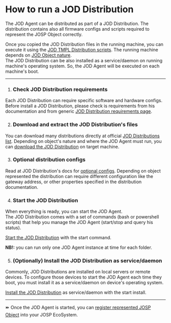 # How to run a JOD Distribution

The JOD Agent can be distributed as part of a JOD Distribution.
The distribution contains also all firmware configs and scripts required to
represent the JOSP Object correctly.

Once you copied the JOD Distribution files in the running machine, you can
execute it using the [JOD TMPL Distribution scripts](https://bitbucket.org/johnosproject_shared/com.robypomper.josp.jod.template/src/master/docs/references#jod-template-distribution-scripts).
The running machine depends on [JOD Object nature](1_what_object_represent.md).<br/>
The JOD Distribution can be also installed as a service/daemon on running machine's 
operating system. So, the JOD Agent will be executed on each machine's boot.

---

1. ### Check JOD Distribution requirements

Each JOD Distribution can require specific software and hardware configs.
Before install a JOD Distribution, please check is requirements from his
documentation and from generic [JOD Distribution requirements page](https://bitbucket.org/johnosproject_shared/com.robypomper.josp.jod.template/src/master/docs/how_to_use_a_jod_distribution/requirements).

2. ### Download and extract the JOD Distribution's files

You can download many distributions directly at official [JOD Distributions list](/docs/comps/jod_distributions.md).
Depending on object's nature and where the JOD Agent must run, you can [download the JOD Distribution](https://bitbucket.org/johnosproject_shared/com.robypomper.josp.jod.template/src/master/docs/how_to_use_a_jod_distribution/get_a_jod_distribution)
on target machine.

3. ### Optional distribution configs

Read at JOD Distribution's docs for [optional configs](https://bitbucket.org/johnosproject_shared/com.robypomper.josp.jod.template/src/master/docs/how_to_use_a_jod_distribution/configure_a_jod_distribution).
Depending on object represented the distribution can require different
configuration like the gateway address, or other properties specified in the
distribution documentation.

4. ### Start the JOD Distribution

When everything is ready, you can start the JOD Agent.<br/>
The JOD Distribution comes with a set of commands (bash or powershell scripts)
that help you manage the JOD Agent (start/stop and query his status).

[Start the JOD Distribution](https://bitbucket.org/johnosproject_shared/com.robypomper.josp.jod.template/src/master/docs/how_to_use_a_jod_distribution/run_a_jod_distribution)
with the start command.

**NB!:** you can run only one JOD Agent instance at time for each folder.

5. ### (Optionally) Install the JOD Distribution as service/daemon

Commonly, JOD Distributions are installed on local servers or remote devices.
To configure those devices to start the JOD Agent each time they boot, you
must install it as a service/daemon on device's operating system.

[Install the JOD Distribution](https://bitbucket.org/johnosproject_shared/com.robypomper.josp.jod.template/src/master/docs/how_to_use_a_jod_distribution/install_a_jod_distribution_as_a_service)
as service/daemon with the start install.


---

⏩ Once the JOD Agent is started, you can [register represented JOSP Object](4_register_object.md) into your JOSP EcoSystem.
